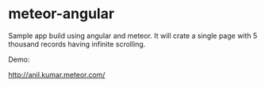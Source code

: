 # meteor-angular
Sample app build using angular and meteor. It will crate a single page with 5 thousand records having infinite scrolling.

Demo:

http://anil.kumar.meteor.com/ 
